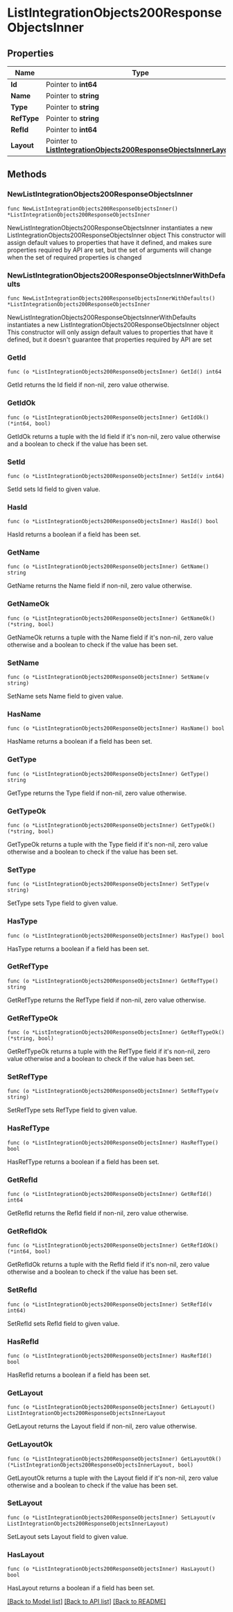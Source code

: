 # ListIntegrationObjects200ResponseObjectsInner

## Properties

Name | Type | Description | Notes
------------ | ------------- | ------------- | -------------
**Id** | Pointer to **int64** |  | [optional] 
**Name** | Pointer to **string** |  | [optional] 
**Type** | Pointer to **string** |  | [optional] 
**RefType** | Pointer to **string** |  | [optional] 
**RefId** | Pointer to **int64** |  | [optional] 
**Layout** | Pointer to [**ListIntegrationObjects200ResponseObjectsInnerLayout**](ListIntegrationObjects200ResponseObjectsInnerLayout.md) |  | [optional] 

## Methods

### NewListIntegrationObjects200ResponseObjectsInner

`func NewListIntegrationObjects200ResponseObjectsInner() *ListIntegrationObjects200ResponseObjectsInner`

NewListIntegrationObjects200ResponseObjectsInner instantiates a new ListIntegrationObjects200ResponseObjectsInner object
This constructor will assign default values to properties that have it defined,
and makes sure properties required by API are set, but the set of arguments
will change when the set of required properties is changed

### NewListIntegrationObjects200ResponseObjectsInnerWithDefaults

`func NewListIntegrationObjects200ResponseObjectsInnerWithDefaults() *ListIntegrationObjects200ResponseObjectsInner`

NewListIntegrationObjects200ResponseObjectsInnerWithDefaults instantiates a new ListIntegrationObjects200ResponseObjectsInner object
This constructor will only assign default values to properties that have it defined,
but it doesn't guarantee that properties required by API are set

### GetId

`func (o *ListIntegrationObjects200ResponseObjectsInner) GetId() int64`

GetId returns the Id field if non-nil, zero value otherwise.

### GetIdOk

`func (o *ListIntegrationObjects200ResponseObjectsInner) GetIdOk() (*int64, bool)`

GetIdOk returns a tuple with the Id field if it's non-nil, zero value otherwise
and a boolean to check if the value has been set.

### SetId

`func (o *ListIntegrationObjects200ResponseObjectsInner) SetId(v int64)`

SetId sets Id field to given value.

### HasId

`func (o *ListIntegrationObjects200ResponseObjectsInner) HasId() bool`

HasId returns a boolean if a field has been set.

### GetName

`func (o *ListIntegrationObjects200ResponseObjectsInner) GetName() string`

GetName returns the Name field if non-nil, zero value otherwise.

### GetNameOk

`func (o *ListIntegrationObjects200ResponseObjectsInner) GetNameOk() (*string, bool)`

GetNameOk returns a tuple with the Name field if it's non-nil, zero value otherwise
and a boolean to check if the value has been set.

### SetName

`func (o *ListIntegrationObjects200ResponseObjectsInner) SetName(v string)`

SetName sets Name field to given value.

### HasName

`func (o *ListIntegrationObjects200ResponseObjectsInner) HasName() bool`

HasName returns a boolean if a field has been set.

### GetType

`func (o *ListIntegrationObjects200ResponseObjectsInner) GetType() string`

GetType returns the Type field if non-nil, zero value otherwise.

### GetTypeOk

`func (o *ListIntegrationObjects200ResponseObjectsInner) GetTypeOk() (*string, bool)`

GetTypeOk returns a tuple with the Type field if it's non-nil, zero value otherwise
and a boolean to check if the value has been set.

### SetType

`func (o *ListIntegrationObjects200ResponseObjectsInner) SetType(v string)`

SetType sets Type field to given value.

### HasType

`func (o *ListIntegrationObjects200ResponseObjectsInner) HasType() bool`

HasType returns a boolean if a field has been set.

### GetRefType

`func (o *ListIntegrationObjects200ResponseObjectsInner) GetRefType() string`

GetRefType returns the RefType field if non-nil, zero value otherwise.

### GetRefTypeOk

`func (o *ListIntegrationObjects200ResponseObjectsInner) GetRefTypeOk() (*string, bool)`

GetRefTypeOk returns a tuple with the RefType field if it's non-nil, zero value otherwise
and a boolean to check if the value has been set.

### SetRefType

`func (o *ListIntegrationObjects200ResponseObjectsInner) SetRefType(v string)`

SetRefType sets RefType field to given value.

### HasRefType

`func (o *ListIntegrationObjects200ResponseObjectsInner) HasRefType() bool`

HasRefType returns a boolean if a field has been set.

### GetRefId

`func (o *ListIntegrationObjects200ResponseObjectsInner) GetRefId() int64`

GetRefId returns the RefId field if non-nil, zero value otherwise.

### GetRefIdOk

`func (o *ListIntegrationObjects200ResponseObjectsInner) GetRefIdOk() (*int64, bool)`

GetRefIdOk returns a tuple with the RefId field if it's non-nil, zero value otherwise
and a boolean to check if the value has been set.

### SetRefId

`func (o *ListIntegrationObjects200ResponseObjectsInner) SetRefId(v int64)`

SetRefId sets RefId field to given value.

### HasRefId

`func (o *ListIntegrationObjects200ResponseObjectsInner) HasRefId() bool`

HasRefId returns a boolean if a field has been set.

### GetLayout

`func (o *ListIntegrationObjects200ResponseObjectsInner) GetLayout() ListIntegrationObjects200ResponseObjectsInnerLayout`

GetLayout returns the Layout field if non-nil, zero value otherwise.

### GetLayoutOk

`func (o *ListIntegrationObjects200ResponseObjectsInner) GetLayoutOk() (*ListIntegrationObjects200ResponseObjectsInnerLayout, bool)`

GetLayoutOk returns a tuple with the Layout field if it's non-nil, zero value otherwise
and a boolean to check if the value has been set.

### SetLayout

`func (o *ListIntegrationObjects200ResponseObjectsInner) SetLayout(v ListIntegrationObjects200ResponseObjectsInnerLayout)`

SetLayout sets Layout field to given value.

### HasLayout

`func (o *ListIntegrationObjects200ResponseObjectsInner) HasLayout() bool`

HasLayout returns a boolean if a field has been set.


[[Back to Model list]](../README.md#documentation-for-models) [[Back to API list]](../README.md#documentation-for-api-endpoints) [[Back to README]](../README.md)


